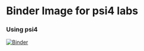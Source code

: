 # Binder Image for psi4 labs

### Using psi4
[![Binder](https://mybinder.org/badge_logo.svg)](https://mybinder.org/v2/gh/billy-doyle/labs/master)

